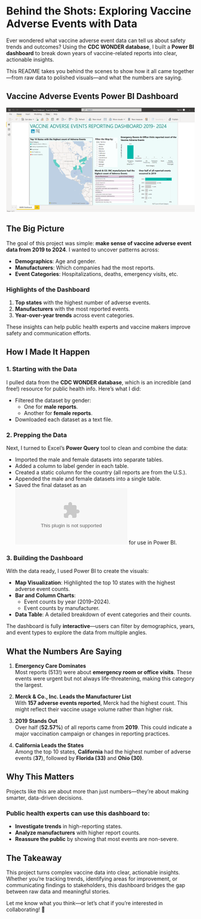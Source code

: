 # **Behind the Shots: Exploring Vaccine Adverse Events with Data**

Ever wondered what vaccine adverse event data can tell us about safety trends and outcomes? Using the **CDC WONDER database**, I built a **Power BI dashboard** to break down years of vaccine-related reports into clear, actionable insights.  

This README takes you behind the scenes to show how it all came together—from raw data to polished visuals—and what the numbers are saying.  


## **Vaccine Adverse Events Power BI Dashboard**
![](https://github.com/guilzee/PowerBIMagic/blob/main/VaccineAdverseEvents/images.videos/VAERSdashboard.png)

## **The Big Picture**

The goal of this project was simple: **make sense of vaccine adverse event data from 2019 to 2024**. I wanted to uncover patterns across:  
- **Demographics**: Age and gender.  
- **Manufacturers**: Which companies had the most reports.  
- **Event Categories**: Hospitalizations, deaths, emergency visits, etc.  

### **Highlights of the Dashboard**  
1. **Top states** with the highest number of adverse events.  
2. **Manufacturers** with the most reported events.  
3. **Year-over-year trends** across event categories.  

These insights can help public health experts and vaccine makers improve safety and communication efforts.  


## **How I Made It Happen**

### 1. **Starting with the Data**  
I pulled data from the **CDC WONDER database**, which is an incredible (and free!) resource for public health info. Here’s what I did:  
- Filtered the dataset by gender:  
  - One for **male reports**.  
  - Another for **female reports**.  
- Downloaded each dataset as a text file.

### 2. **Prepping the Data**  
Next, I turned to Excel’s **Power Query** tool to clean and combine the data:  
- Imported the male and female datasets into separate tables.  
- Added a column to label gender in each table.  
- Created a static column for the country (all reports are from the U.S.).  
- Appended the male and female datasets into a single table.  
- Saved the final dataset as an ![Excel file](https://github.com/guilzee/PowerBIMagic/blob/main/VaccineAdverseEvents/VAERS%20Data.xlsx) for use in Power BI.  

### 3. **Building the Dashboard**  
With the data ready, I used Power BI to create the visuals:  
- **Map Visualization**: Highlighted the top 10 states with the highest adverse event counts.  
- **Bar and Column Charts**:  
  - Event counts by year (2019–2024).  
  - Event counts by manufacturer.  
- **Data Table**: A detailed breakdown of event categories and their counts.  

The dashboard is fully **interactive**—users can filter by demographics, years, and event types to explore the data from multiple angles.  


## **What the Numbers Are Saying**

1. **Emergency Care Dominates**  
Most reports (513!) were about **emergency room or office visits**. These events were urgent but not always life-threatening, making this category the largest.  

2. **Merck & Co., Inc. Leads the Manufacturer List**  
With **157 adverse events reported**, Merck had the highest count. This might reflect their vaccine usage volume rather than higher risk.  

3. **2019 Stands Out**  
Over half (**52.57%**) of all reports came from **2019**. This could indicate a major vaccination campaign or changes in reporting practices.  

4. **California Leads the States**  
Among the top 10 states, **California** had the highest number of adverse events (**37**), followed by **Florida (33)** and **Ohio (30)**.  


## **Why This Matters**

Projects like this are about more than just numbers—they’re about making smarter, data-driven decisions.  

### Public health experts can use this dashboard to:  
- **Investigate trends** in high-reporting states.  
- **Analyze manufacturers** with higher report counts.  
- **Reassure the public** by showing that most events are non-severe.  


## **The Takeaway**

This project turns complex vaccine data into clear, actionable insights. Whether you’re tracking trends, identifying areas for improvement, or communicating findings to stakeholders, this dashboard bridges the gap between raw data and meaningful stories.  

Let me know what you think—or let’s chat if you’re interested in collaborating! 🚀  
